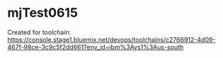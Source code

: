 # mjTest0615
Created for toolchain: https://console.stage1.bluemix.net/devops/toolchains/c2766912-4d09-467f-98ce-3c9c5f2dd661?env_id=ibm%3Ays1%3Aus-south
